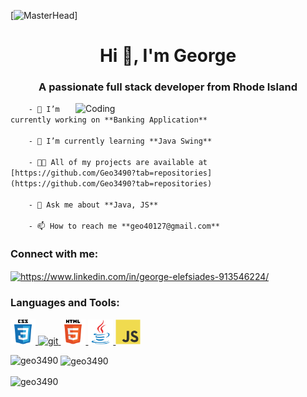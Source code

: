 [![MasterHead](https://c.tenor.com/qJ5evVs-_uUAAAAC/coding.gif)]
<h1 align="center">Hi 👋, I'm George</h1>
<h3 align="center">A passionate full stack developer from Rhode Island</h3>
<img align="right" alt="Coding" width="400" src="https://i.pinimg.com/originals/e4/26/70/e426702edf874b181aced1e2fa5c6cde.gif"


        - 🔭 I’m currently working on **Banking Application**

        - 🌱 I’m currently learning **Java Swing**

        - 👨‍💻 All of my projects are available at [https://github.com/Geo3490?tab=repositories](https://github.com/Geo3490?tab=repositories)

        - 💬 Ask me about **Java, JS**

        - 📫 How to reach me **geo40127@gmail.com**

<h3 align="left">Connect with me:</h3>
<p align="left">
<a href="https://linkedin.com/in/https://www.linkedin.com/in/george-elefsiades-913546224/" target="blank"><img align="center" src="https://raw.githubusercontent.com/rahuldkjain/github-profile-readme-generator/master/src/images/icons/Social/linked-in-alt.svg" alt="https://www.linkedin.com/in/george-elefsiades-913546224/" height="30" width="40" /></a>
</p>

<h3 align="left">Languages and Tools:</h3>
<p align="left"> <a href="https://www.w3schools.com/css/" target="_blank" rel="noreferrer"> <img src="https://raw.githubusercontent.com/devicons/devicon/master/icons/css3/css3-original-wordmark.svg" alt="css3" width="40" height="40"/> </a> <a href="https://git-scm.com/" target="_blank" rel="noreferrer"> <img src="https://www.vectorlogo.zone/logos/git-scm/git-scm-icon.svg" alt="git" width="40" height="40"/> </a> <a href="https://www.w3.org/html/" target="_blank" rel="noreferrer"> <img src="https://raw.githubusercontent.com/devicons/devicon/master/icons/html5/html5-original-wordmark.svg" alt="html5" width="40" height="40"/> </a> <a href="https://www.java.com" target="_blank" rel="noreferrer"> <img src="https://raw.githubusercontent.com/devicons/devicon/master/icons/java/java-original.svg" alt="java" width="40" height="40"/> </a> <a href="https://developer.mozilla.org/en-US/docs/Web/JavaScript" target="_blank" rel="noreferrer"> <img src="https://raw.githubusercontent.com/devicons/devicon/master/icons/javascript/javascript-original.svg" alt="javascript" width="40" height="40"/> </a> </p>

<p><img align="left" src="https://github-readme-stats.vercel.app/api/top-langs?username=geo3490&show_icons=true&locale=en&layout=compact" alt="geo3490" /></p>

<p>&nbsp;<img align="center" src="https://github-readme-stats.vercel.app/api?username=geo3490&show_icons=true&locale=en" alt="geo3490" /></p>

<p><img align="center" src="https://github-readme-streak-stats.herokuapp.com/?user=geo3490&" alt="geo3490" /></p>
